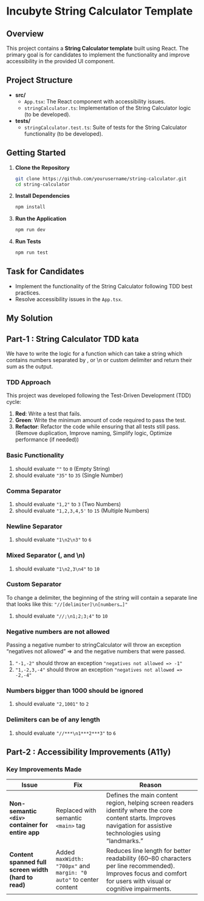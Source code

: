 # Incubyte String Calculator Template

## Overview

This project contains a **String Calculator template** built using React. The primary goal is for candidates to implement the functionality and improve accessibility in the provided UI component.

## Project Structure

- **src/**
  - `App.tsx`: The React component with accessibility issues.
  - `stringCalculator.ts`: Implementation of the String Calculator logic (to be developed).
- **tests/**
  - `stringCalculator.test.ts`: Suite of tests for the String Calculator functionality (to be developed).

## Getting Started

1. **Clone the Repository**

   ```bash
   git clone https://github.com/yourusername/string-calculator.git
   cd string-calculator
   ```

2. **Install Dependencies**

   ```bash
   npm install
   ```

3. **Run the Application**

   ```bash
   npm run dev
   ```

4. **Run Tests**

   ```bash
   npm run test
   ```

## Task for Candidates

- Implement the functionality of the String Calculator following TDD best practices.
- Resolve accessibility issues in the `App.tsx`.

## My Solution

## Part-1 : String Calculator TDD kata

We have to write the logic for a function which can take a string which contains numbers separated by , or \n or custom delimiter and return their sum as the output.

### TDD Approach

This project was developed following the Test-Driven Development (TDD) cycle:

1. **Red**: Write a test that fails.
2. **Green**: Write the minimum amount of code required to pass the test.
3. **Refactor**: Refactor the code while ensuring that all tests still pass. (Remove duplication, Improve naming, Simplify logic, Optimize performance (if needed))

### Basic Functionality

1. should evaluate `""` to `0` (Empty String)
2. should evaluate `"35"` to `35` (Single Number)

### Comma Separator

1. should evaluate `"1,2"` to `3` (Two Numbers)
2. should evaluate `"1,2,3,4,5'` to `15` (Multiple Numbers)

### Newline Separator

1. should evaluate `"1\n2\n3"` to `6`

### Mixed Separator (, and \n)

1. should evaluate `"1\n2,3\n4"` to `10`

### Custom Separator

To change a delimiter, the beginning of the string will contain a separate line that looks like this:
`"//[delimiter]\n[numbers…]"`

1. should evaluate `"//;\n1;2;3;4"` to `10`

### Negative numbers are not allowed

Passing a negative number to stringCalculator will throw an exception “negatives not allowed” => and the negative numbers that were passed.

1. `"-1,-2"` should throw an exception `"negatives not allowed => -1"`
2. `"1,-2,3,-4"` should throw an exception `"negatives not allowed => -2,-4"`

### Numbers bigger than 1000 should be ignored

1. should evaluate `"2,1001"` to `2`

### Delimiters can be of any length

1. should evaluate `"//***\n1***2***3"` to `6`

## Part-2 : Accessibility Improvements (A11y)

### Key Improvements Made

| Issue                                                | Fix                                                                | Reason                                                                                                                                                            |
| ---------------------------------------------------- | ------------------------------------------------------------------ | ----------------------------------------------------------------------------------------------------------------------------------------------------------------- |
| **Non-semantic `<div>` container for entire app**    | Replaced with semantic `<main>` tag                                | Defines the main content region, helping screen readers identify where the core content starts. Improves navigation for assistive technologies using “landmarks.” |
| **Content spanned full screen width (hard to read)** | Added `maxWidth: "700px"` and `margin: "0 auto"` to center content | Reduces line length for better readability (60–80 characters per line recommended). Improves focus and comfort for users with visual or cognitive impairments.    |
